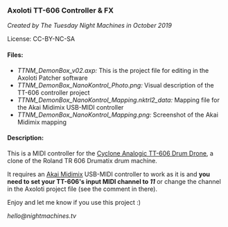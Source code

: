 ### Axoloti TT-606 Controller & FX
_Created by The Tuesday Night Machines in October 2019_

License: CC-BY-NC-SA

#### Files:
- _TTNM_DemonBox_v02.axp:_ This is the project file for editing in the Axoloti Patcher software
- _TTNM_DemonBox_NanoKontrol_Photo.png:_ Visual description of the TT-606 controller project
- _TTNM_DemonBox_NanoKontrol_Mapping.nktrl2_data:_ Mapping file for the Akai Midimix USB-MIDI controller
- _TTNM_DemonBox_NanoKontrol_Mapping.png:_ Screenshot of the Akai Midimix mapping


#### Description:
This is a MIDI controller for the [Cyclone Analogic TT-606 Drum Drone](https://www.cyclone-analogic.fr/en/85-drum-drone-tt-606-8606164010378.html), a clone of the Roland TR 606 Drumatix drum machine.

It requires an [Akai Midimix](https://www.akaipro.com/midimix) USB-MIDI controller to work as it is and **you need to set your TT-606's input MIDI channel to _11_** or change the channel in the Axoloti project file (see the comment in there).



Enjoy and let me know if you use this project :)

_hello@nightmachines.tv_
